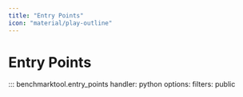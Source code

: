 ```yaml
---
title: "Entry Points"
icon: "material/play-outline"
---
```


# Entry Points

::: benchmarktool.entry_points
    handler: python
    options:
      filters: public

